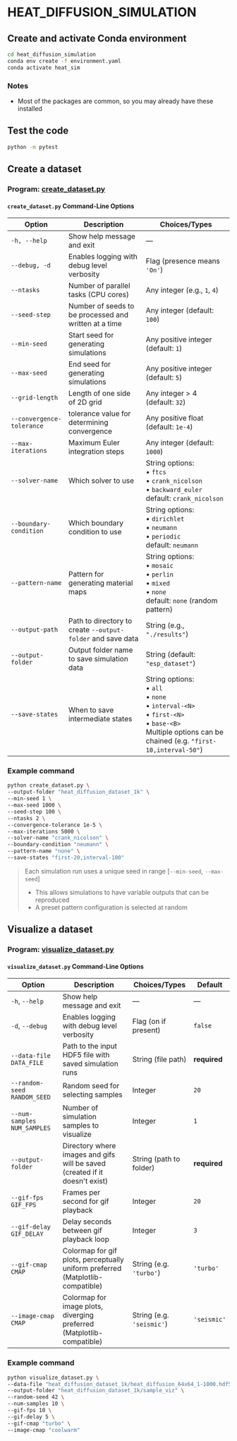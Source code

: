 # HEAT_DIFFUSION_SIMULATION

## Create and activate Conda environment

```bash
cd heat_diffusion_simulation
conda env create -f environment.yaml
conda activate heat_sim
```

### Notes
- Most of the packages are common, so you may already have these installed


## Test the code

```bash
python -m pytest
```

## Create a dataset

### Program: [create_dataset.py](./create_dataset.py)

#### `create_dataset.py` Command-Line Options

| Option                                | Description                                                        | Choices/Types                                                                              |
|---------------------------------------|--------------------------------------------------------------------|--------------------------------------------------------------------------------------------|
| `-h, --help`                          | Show help message and exit                                         | —                                                                                          |
| `--debug, -d`                         | Enables logging with debug level verbosity                         | Flag (presence means `'On'`)                                                               |
| `--ntasks`                            | Number of parallel tasks (CPU cores)                               | Any integer (e.g., `1`, `4`)                                                               |
| `--seed-step`                         | Number of seeds to be processed and written at a time              | Any integer (default: `100`)                                                               |
| `--min-seed`                          | Start seed for generating simulations                              | Any positive integer (default: `1`)                                                        |
| `--max-seed`                          | End seed for generating simulations                                | Any positive integer (default: `5`)                                                        |
| `--grid-length`                       | Length of one side of 2D grid                                      | Any integer > 4 (default: `32`)                                                            |
| `--convergence-tolerance`             | tolerance value for determining convergence                        | Any positive float (default: `1e-4`)                                                              |
| `--max-iterations`                    | Maximum Euler integration steps                                    | Any integer (default: `1000`)                                                              |
| `--solver-name`                       | Which solver to use                                                | String options:<br>• `ftcs`<br>• `crank_nicolson`<br>• `backward_euler`<br>default: `crank_nicolson`                  |
| `--boundary-condition`                | Which boundary condition to use                                    | String options:<br>• `dirichlet`<br>• `neumann`<br>• `periodic`<br>default: `neumann`                                    |
| `--pattern-name`                      | Pattern for generating material maps                               | String options:<br>• `mosaic` <br>• `perlin` <br>• `mixed` <br>• `none` <br>default: `none` (random pattern)                            |
| `--output-path`                       | Path to directory to create `--output-folder` and save data        | String (e.g., `"./results"`)                                                               |
| `--output-folder`                     | Output folder name to save simulation data                         | String (default: `"esp_dataset"`)                                                          |
| `--save-states`                       | When to save intermediate states                                   | String options:<br>• `all`<br>• `none`<br>• `interval-<N>`<br>• `first-<N>`<br>• `base-<B>`<br>Multiple options can be chained (e.g. `"first-10,interval-50"`) |


### Example command

```bash
python create_dataset.py \
--output-folder "heat_diffusion_dataset_1k" \
--min-seed 1 \
--max-seed 1000 \
--seed-step 100 \
--ntasks 2 \
--convergence-tolerance 1e-5 \
--max-iterations 5000 \
--solver-name "crank_nicolson" \
--boundary-condition "neumann" \
--pattern-name "none" \
--save-states "first-20,interval-100"
```

> Each simulation run uses a unique seed in range [`--min-seed`, `--max-seed`]
> - This allows simulations to have variable outputs that can be reproduced
> - A preset pattern configuration is selected at random 

## Visualize a dataset

### Program: [visualize_dataset.py](./visualize_dataset.py)

#### `visualize_dataset.py` Command-Line Options
| Option                      | Description                                                                   | Choices/Types                  | Default         |
|-----------------------------|-------------------------------------------------------------------------------|--------------------------------|-----------------|
| `-h`, `--help`              | Show help message and exit                                                    | —                              | —               |
| `-d`, `--debug`             | Enables logging with debug level verbosity                                    | Flag (on if present)           | `false`         |
| `--data-file DATA_FILE`     | Path to the input HDF5 file with saved simulation runs                        | String (file path)             | **required**    |
| `--random-seed RANDOM_SEED`| Random seed for selecting samples                                             | Integer                        | `20`          |
| `--num-samples NUM_SAMPLES`| Number of simulation samples to visualize                                     | Integer                        | `1`             |
| `--output-folder`           | Directory where images and gifs will be saved (created if it doesn't exist)              | String (path to folder)        | **required**    |
| `--gif-fps GIF_FPS`                 | Frames per second for gif playback                                            | Integer                        | `20`            |
| `--gif-delay GIF_DELAY`                 | Delay seconds between gif playback loop                                          | Integer                        | `3`            |
| `--gif-cmap CMAP`               | Colormap for gif plots, perceptually uniform preferred (Matplotlib-compatible)                            | String (e.g. `'turbo'`)      | `'turbo'`     |
| `--image-cmap CMAP`               | Colormap for image plots, diverging preferred (Matplotlib-compatible)                            | String (e.g. `'seismic'`)      | `'seismic'`     |

### Example command

```bash
python visualize_dataset.py \
--data-file "heat_diffusion_dataset_1k/heat_diffusion_64x64_1-1000.hdf5" \
--output-folder "heat_diffusion_dataset_1k/sample_viz" \
--random-seed 42 \
--num-samples 10 \
--gif-fps 10 \
--gif-delay 5 \
--gif-cmap "turbo" \
--image-cmap "coolwarm"
```

